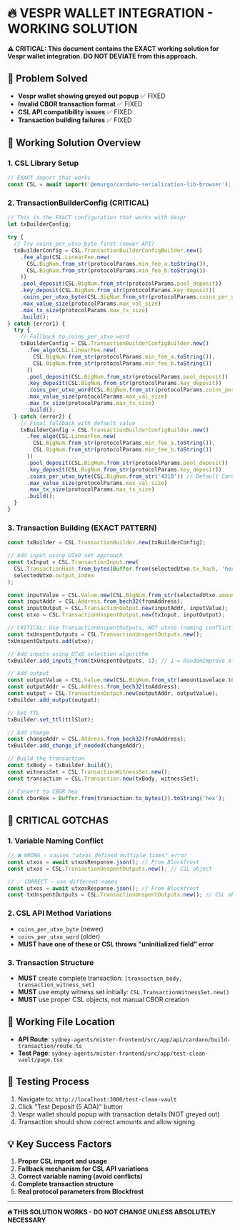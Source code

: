 # 🔥 VESPR WALLET INTEGRATION - WORKING SOLUTION

**⚠️ CRITICAL: This document contains the EXACT working solution for Vespr wallet integration. DO NOT DEVIATE from this approach.**

## 🎯 Problem Solved
- **Vespr wallet showing greyed out popup** ✅ FIXED
- **Invalid CBOR transaction format** ✅ FIXED  
- **CSL API compatibility issues** ✅ FIXED
- **Transaction building failures** ✅ FIXED

## 🔧 Working Solution Overview

### 1. **CSL Library Setup**
```typescript
// EXACT import that works
const CSL = await import('@emurgo/cardano-serialization-lib-browser');
```

### 2. **TransactionBuilderConfig (CRITICAL)**
```typescript
// This is the EXACT configuration that works with Vespr
let txBuilderConfig;

try {
  // Try coins_per_utxo_byte first (newer API)
  txBuilderConfig = CSL.TransactionBuilderConfigBuilder.new()
    .fee_algo(CSL.LinearFee.new(
      CSL.BigNum.from_str(protocolParams.min_fee_a.toString()),
      CSL.BigNum.from_str(protocolParams.min_fee_b.toString())
    ))
    .pool_deposit(CSL.BigNum.from_str(protocolParams.pool_deposit))
    .key_deposit(CSL.BigNum.from_str(protocolParams.key_deposit))
    .coins_per_utxo_byte(CSL.BigNum.from_str(protocolParams.coins_per_utxo_size))
    .max_value_size(protocolParams.max_val_size)
    .max_tx_size(protocolParams.max_tx_size)
    .build();
} catch (error1) {
  try {
    // Fallback to coins_per_utxo_word
    txBuilderConfig = CSL.TransactionBuilderConfigBuilder.new()
      .fee_algo(CSL.LinearFee.new(
        CSL.BigNum.from_str(protocolParams.min_fee_a.toString()),
        CSL.BigNum.from_str(protocolParams.min_fee_b.toString())
      ))
      .pool_deposit(CSL.BigNum.from_str(protocolParams.pool_deposit))
      .key_deposit(CSL.BigNum.from_str(protocolParams.key_deposit))
      .coins_per_utxo_word(CSL.BigNum.from_str(protocolParams.coins_per_utxo_size))
      .max_value_size(protocolParams.max_val_size)
      .max_tx_size(protocolParams.max_tx_size)
      .build();
  } catch (error2) {
    // Final fallback with default value
    txBuilderConfig = CSL.TransactionBuilderConfigBuilder.new()
      .fee_algo(CSL.LinearFee.new(
        CSL.BigNum.from_str(protocolParams.min_fee_a.toString()),
        CSL.BigNum.from_str(protocolParams.min_fee_b.toString())
      ))
      .pool_deposit(CSL.BigNum.from_str(protocolParams.pool_deposit))
      .key_deposit(CSL.BigNum.from_str(protocolParams.key_deposit))
      .coins_per_utxo_byte(CSL.BigNum.from_str('4310')) // Default Cardano value
      .max_value_size(protocolParams.max_val_size)
      .max_tx_size(protocolParams.max_tx_size)
      .build();
  }
}
```

### 3. **Transaction Building (EXACT PATTERN)**
```typescript
const txBuilder = CSL.TransactionBuilder.new(txBuilderConfig);

// Add input using UTxO set approach
const txInput = CSL.TransactionInput.new(
  CSL.TransactionHash.from_bytes(Buffer.from(selectedUtxo.tx_hash, 'hex')),
  selectedUtxo.output_index
);

const inputValue = CSL.Value.new(CSL.BigNum.from_str(selectedUtxo.amount[0].quantity));
const inputAddr = CSL.Address.from_bech32(fromAddress);
const inputOutput = CSL.TransactionOutput.new(inputAddr, inputValue);
const utxo = CSL.TransactionUnspentOutput.new(txInput, inputOutput);

// CRITICAL: Use TransactionUnspentOutputs, NOT utxos (naming conflict!)
const txUnspentOutputs = CSL.TransactionUnspentOutputs.new();
txUnspentOutputs.add(utxo);

// Add inputs using UTxO selection algorithm
txBuilder.add_inputs_from(txUnspentOutputs, 1); // 1 = RandomImprove algorithm

// Add output
const outputValue = CSL.Value.new(CSL.BigNum.from_str(amountLovelace.toString()));
const outputAddr = CSL.Address.from_bech32(toAddress);
const output = CSL.TransactionOutput.new(outputAddr, outputValue);
txBuilder.add_output(output);

// Set TTL
txBuilder.set_ttl(ttlSlot);

// Add change
const changeAddr = CSL.Address.from_bech32(fromAddress);
txBuilder.add_change_if_needed(changeAddr);

// Build the transaction
const txBody = txBuilder.build();
const witnessSet = CSL.TransactionWitnessSet.new();
const transaction = CSL.Transaction.new(txBody, witnessSet);

// Convert to CBOR hex
const cborHex = Buffer.from(transaction.to_bytes()).toString('hex');
```

## 🚨 CRITICAL GOTCHAS

### 1. **Variable Naming Conflict**
```typescript
// ❌ WRONG - causes "utxos defined multiple times" error
const utxos = await utxosResponse.json(); // From Blockfrost
const utxos = CSL.TransactionUnspentOutputs.new(); // CSL object

// ✅ CORRECT - use different names
const utxos = await utxosResponse.json(); // From Blockfrost  
const txUnspentOutputs = CSL.TransactionUnspentOutputs.new(); // CSL object
```

### 2. **CSL API Method Variations**
- `coins_per_utxo_byte` (newer)
- `coins_per_utxo_word` (older)
- **MUST have one of these or CSL throws "uninitialized field" error**

### 3. **Transaction Structure**
- **MUST** create complete transaction: `[transaction_body, transaction_witness_set]`
- **MUST** use empty witness set initially: `CSL.TransactionWitnessSet.new()`
- **MUST** use proper CSL objects, not manual CBOR creation

## 📁 Working File Location
- **API Route**: `sydney-agents/mister-frontend/src/app/api/cardano/build-transaction/route.ts`
- **Test Page**: `sydney-agents/mister-frontend/src/app/test-clean-vault/page.tsx`

## 🧪 Testing Process
1. Navigate to: `http://localhost:3000/test-clean-vault`
2. Click "Test Deposit (5 ADA)" button
3. Vespr wallet should popup with transaction details (NOT greyed out)
4. Transaction should show correct amounts and allow signing

## 💡 Key Success Factors
1. **Proper CSL import and usage**
2. **Fallback mechanism for CSL API variations**
3. **Correct variable naming (avoid conflicts)**
4. **Complete transaction structure**
5. **Real protocol parameters from Blockfrost**

---

**🔥 THIS SOLUTION WORKS - DO NOT CHANGE UNLESS ABSOLUTELY NECESSARY**
